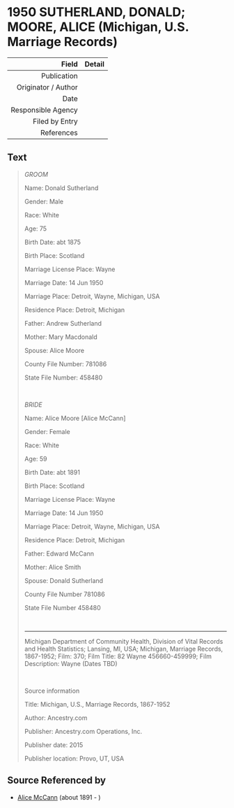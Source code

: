 ﻿---
layout: page
permalink: /sources/s8396417
---

# 1950 SUTHERLAND, DONALD; MOORE, ALICE (Michigan, U.S. Marriage Records)

Field | Detail
---:|:---
Publication | 
Originator / Author | 
Date | 
Responsible Agency | 
Filed by Entry | 
References | 

## Text

> *GROOM*
>
> Name: Donald Sutherland
>
> Gender: Male
>
> Race: White
>
> Age: 75
>
> Birth Date: abt 1875
>
> Birth Place: Scotland
>
> Marriage License Place: Wayne
>
> Marriage Date: 14 Jun 1950
>
> Marriage Place: Detroit, Wayne, Michigan, USA
>
> Residence Place: Detroit, Michigan
>
> Father: Andrew Sutherland
>
> Mother: Mary Macdonald
>
> Spouse: Alice Moore
>
> County File Number: 781086
>
> State File Number: 458480
>
> <br/>
>
> *BRIDE*
>
> Name: Alice Moore [Alice McCann]
>
> Gender: Female
>
> Race: White
>
> Age: 59
>
> Birth Date: abt 1891
>
> Birth Place: Scotland
>
> Marriage License Place: Wayne
>
> Marriage Date: 14 Jun 1950
>
> Marriage Place: Detroit, Wayne, Michigan, USA
>
> Residence Place: Detroit, Michigan
>
> Father: Edward McCann
>
> Mother: Alice Smith
>
> Spouse: Donald Sutherland
>
> County File Number 781086
>
> State File Number 458480
>
> <br/>
>
> ---
>
> Michigan Department of Community Health, Division of Vital Records and Health Statistics; Lansing, MI, USA; Michigan, Marriage Records, 1867-1952; Film: 370; Film Title: 82 Wayne 456660-459999; Film Description: Wayne (Dates TBD)
>
> <br/>
>
> Source information
>
> Title: Michigan, U.S., Marriage Records, 1867-1952
>
> Author: Ancestry.com
>
> Publisher: Ancestry.com Operations, Inc.
>
> Publisher date: 2015
>
> Publisher location: Provo, UT, USA
>

## Source Referenced by

* [Alice McCann](../people/@69495356@-alice-mccann-b1891-d.md) (about 1891 - )
